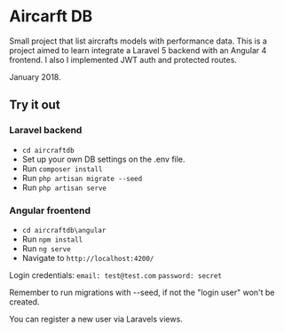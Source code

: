 # Aircarft DB
Small project that list aircrafts models with performance data. 
This is a project aimed to learn integrate a Laravel 5 backend with an Angular 4 frontend. I also I implemented JWT auth and protected routes.

January 2018.

## Try it out

### Laravel backend

* `cd aircraftdb`
* Set up your own DB settings on the .env file.
* Run `composer install`
* Run `php artisan migrate --seed`
* Run `php artisan serve`

### Angular froentend

* `cd aircraftdb\angular`
* Run `npm install`
* Run `ng serve`
* Navigate to `http://localhost:4200/`


Login credentials:
`email: test@test.com`
`password: secret`

Remember to run migrations with --seed, if not the "login user" won't be created.

You can register a new user via Laravels views.